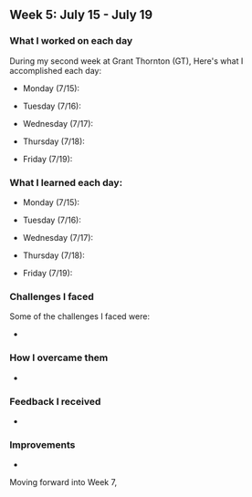 ## Week 5: July 15 - July 19

### What I worked on each day 

During my second week at Grant Thornton (GT), Here's what I accomplished each day:

- Monday (7/15): 


- Tuesday (7/16):


- Wednesday (7/17): 


- Thursday (7/18): 


- Friday (7/19):

### What I learned each day:

- Monday (7/15): 


- Tuesday (7/16):


- Wednesday (7/17): 


- Thursday (7/18): 


- Friday (7/19):


### Challenges I faced

Some of the challenges I faced were:

-

### How I overcame them

-

### Feedback I received

-

### Improvements

- 

Moving forward into Week 7, 

